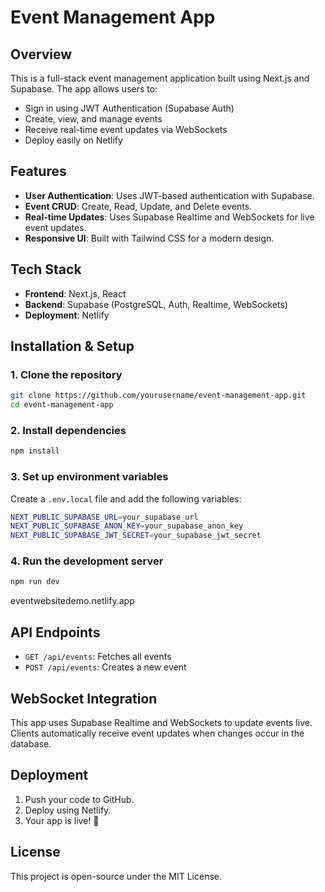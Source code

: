 # Event Management App

## Overview
This is a full-stack event management application built using Next.js and Supabase. The app allows users to:
- Sign in using JWT Authentication (Supabase Auth)
- Create, view, and manage events
- Receive real-time event updates via WebSockets
- Deploy easily on Netlify

## Features
- **User Authentication**: Uses JWT-based authentication with Supabase.
- **Event CRUD**: Create, Read, Update, and Delete events.
- **Real-time Updates**: Uses Supabase Realtime and WebSockets for live event updates.
- **Responsive UI**: Built with Tailwind CSS for a modern design.

## Tech Stack
- **Frontend**: Next.js, React
- **Backend**: Supabase (PostgreSQL, Auth, Realtime, WebSockets)
- **Deployment**: Netlify

## Installation & Setup

### 1. Clone the repository
```sh
git clone https://github.com/yourusername/event-management-app.git
cd event-management-app
```

### 2. Install dependencies
```sh
npm install
```

### 3. Set up environment variables
Create a `.env.local` file and add the following variables:
```sh
NEXT_PUBLIC_SUPABASE_URL=your_supabase_url
NEXT_PUBLIC_SUPABASE_ANON_KEY=your_supabase_anon_key
NEXT_PUBLIC_SUPABASE_JWT_SECRET=your_supabase_jwt_secret
```

### 4. Run the development server
```sh
npm run dev
```
eventwebsitedemo.netlify.app

## API Endpoints
- `GET /api/events`: Fetches all events
- `POST /api/events`: Creates a new event

## WebSocket Integration
This app uses Supabase Realtime and WebSockets to update events live. Clients automatically receive event updates when changes occur in the database.

## Deployment
1. Push your code to GitHub.
2. Deploy using Netlify.
3. Your app is live! 🎉

## License
This project is open-source under the MIT License.


